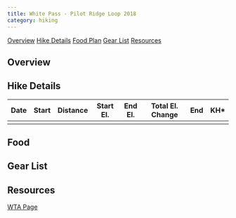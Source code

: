 ```yaml
---
title: White Pass - Pilot Ridge Loop 2018
category: hiking
---
```

[Overview](#over) 
[Hike Details](#hike)
[Food Plan](#food) 
[Gear List](#gear) 
[Resources](#resources) 

## <a id="over">Overview</a>

## <a id="hike">Hike Details</a>

| Date      | Start | Distance | Start El. | End El. | Total El. Change | End | KH* |
| ---       | ---   | ---      | ---       | ---     | ---              | --- | --- |
|			|		|			|			|		|					|		|	|

## <a id="food">Food</a>

## <a id="gear">Gear List</a>

## <a id="resources">Resources</a>

[WTA Page](https://www.wta.org/go-hiking/hikes/white-pass-pilot-ridge-loop)